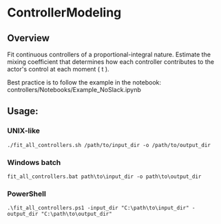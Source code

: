 # ControllerModeling

## Overview
Fit continuous controllers of a proportional-integral nature.
Estimate the mixing coefficient that determines how each controller contributes to 
the actor's control at each moment ( t ). <br>

Best practice is to follow the example in the notebook:
controllers/Notebooks/Example_NoSlack.ipynb

## Usage:
### UNIX-like
```
./fit_all_controllers.sh /path/to/input_dir -o /path/to/output_dir
```
### Windows batch
```
fit_all_controllers.bat path\to\input_dir -o path\to\output_dir
```
### PowerShell
```
.\fit_all_controllers.ps1 -input_dir "C:\path\to\input_dir" -output_dir "C:\path\to\output_dir"
```

